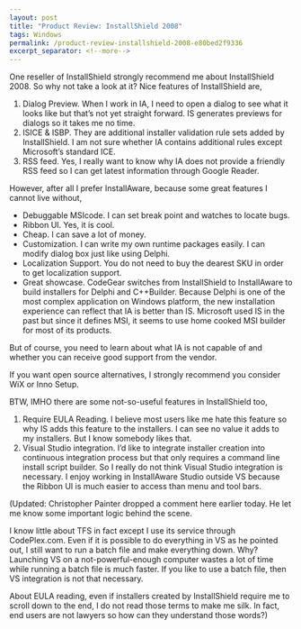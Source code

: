 ```yaml
---
layout: post
title: "Product Review: InstallShield 2008"
tags: Windows
permalink: /product-review-installshield-2008-e80bed2f9336
excerpt_separator: <!--more-->
---
```

One reseller of InstallShield strongly recommend me about InstallShield 2008. So why not take a look at it?
Nice features of InstallShield are,

1. Dialog Preview. When I work in IA, I need to open a dialog to see what it looks like but that’s not yet straight forward. IS generates previews for dialogs so it takes me no time.
1. ISICE & ISBP. They are additional installer validation rule sets added by InstallShield. I am not sure whether IA contains additional rules except Microsoft’s standard ICE.
1. RSS feed. Yes, I really want to know why IA does not provide a friendly RSS feed so I can get latest information through Google Reader.

However, after all I prefer InstallAware, because some great features I cannot live without,

* Debuggable MSIcode. I can set break point and watches to locate bugs.
* Ribbon UI. Yes, it is cool.
* Cheap. I can save a lot of money.
* Customization. I can write my own runtime packages easily. I can modify dialog box just like using Delphi.
* Localization Support. You do not need to buy the dearest SKU in order to get localization support.
* Great showcase. CodeGear switches from InstallShield to InstallAware to build installers for Delphi and C++Builder. Because Delphi is one of the most complex application on Windows platform, the new installation experience can reflect that IA is better than IS. Microsoft used IS in the past but since it defines MSI, it seems to use home cooked MSI builder for most of its products.

But of course, you need to learn about what IA is not capable of and whether you can receive good support from the vendor.

If you want open source alternatives, I strongly recommend you consider WiX or Inno Setup.

BTW, IMHO there are some not-so-useful features in InstallShield too,

1. Require EULA Reading. I believe most users like me hate this feature so why IS adds this feature to the installers. I can see no value it adds to my installers. But I know somebody likes that.
1. Visual Studio integration. I’d like to integrate installer creation into continuous integration process but that only requires a command line install script builder. So I really do not think Visual Studio integration is necessary. I enjoy working in InstallAware Studio outside VS because the Ribbon UI is much easier to access than menu and tool bars.

(Updated: Christopher Painter dropped a comment here earlier today. He let me know some important logic behind the scene.

I know little about TFS in fact except I use its service through CodePlex.com. Even if it is possible to do everything in VS as he pointed out, I still want to run a batch file and make everything down. Why? Launching VS on a not-powerful-enough computer wastes a lot of time while running a batch file is much faster. If you like to use a batch file, then VS integration is not that necessary.

About EULA reading, even if installers created by InstallShield require me to scroll down to the end, I do not read those terms to make me silk. In fact, end users are not lawyers so how can they understand those words?)
<!--more-->